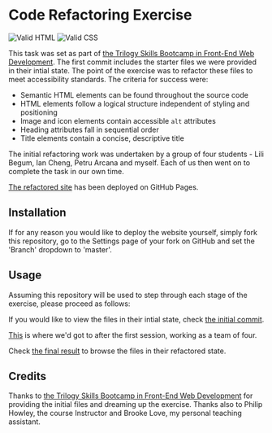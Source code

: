# Code Refactoring Exercise


![Valid HTML](https://img.shields.io/badge/valid-HTML-green)
![Valid CSS](https://img.shields.io/badge/valid-CSS-green)

This task was set as part of [the Trilogy Skills Bootcamp in Front-End Web Development](https://skillsforlife.edx.org/coding/frontend/landing/?s=Google-Unbranded&pkw=web%20design%20training&pcrid=624628533241&pmt=p&utm_source=google&utm_medium=cpc&utm_campaign=GGL%7CSKILLS-FOR-LIFE%7CSEM%7CCODING%7C-%7COFL%7CTIER-1%7CALL%7CNBD-G%7CBMM%7CPrimary%7CSubject-Matter&utm_term=web%20design%20training&s=google&k=web%20design%20training&utm_adgroupid=140443158663&utm_locationphysicalms=1006886&utm_matchtype=p&utm_network=g&utm_device=c&utm_content=624628533241&utm_placement=&gclid=Cj0KCQjwqc6aBhC4ARIsAN06NmMdwBRSe3BLeaChkukN5Bbqb18220k1ku9TB2o9tzsX0xYUc-dlRWgaAuyvEALw_wcB&gclsrc=aw.ds). The first commit includes the starter files we were provided in their intial state. The point of the exercise was to refactor these files to meet accessibility standards. The criteria for success were:

* Semantic HTML elements can be found throughout the source code
* HTML elements follow a logical structure independent of styling and positioning
* Image and icon elements contain accessible `alt` attributes
* Heading attributes fall in sequential order
* Title elements contain a concise, descriptive title

The initial refactoring work was undertaken by a group of four students - Lili Begum, Ian Cheng, Petru Arcana and myself. Each of us then went on to complete the task in our own time.

[The refactored site](https://paulashby.github.io/code-refactor) has been deployed on GitHub Pages.

## Installation

If for any reason you would like to deploy the website yourself, simply fork this repository, go to the Settings page of your fork on GitHub and set the 'Branch' dropdown to 'master'.

## Usage

Assuming this repository will be used to step through each stage of the exercise, please proceed as follows:

If you would like to view the files in their intial state, check [the initial commit](https://github.com/paulashby/code-refactor/tree/6201088738a3d3fe73649b35595a185c8b682826).

[This](https://github.com/paulashby/code-refactor/tree/d2d186694ad3504f9ddba9235b6bbc76c876ac57) is where we'd got to after the first session, working as a team of four.

Check [the final result](https://github.com/paulashby/code-refactor/tree/2b6f560980660abb1cefd817a37427979954d181) to browse the files in their refactored state.

## Credits
Thanks to [the Trilogy Skills Bootcamp in Front-End Web Development](https://skillsforlife.edx.org/coding/frontend/landing/?s=Google-Unbranded&pkw=web%20design%20training&pcrid=624628533241&pmt=p&utm_source=google&utm_medium=cpc&utm_campaign=GGL%7CSKILLS-FOR-LIFE%7CSEM%7CCODING%7C-%7COFL%7CTIER-1%7CALL%7CNBD-G%7CBMM%7CPrimary%7CSubject-Matter&utm_term=web%20design%20training&s=google&k=web%20design%20training&utm_adgroupid=140443158663&utm_locationphysicalms=1006886&utm_matchtype=p&utm_network=g&utm_device=c&utm_content=624628533241&utm_placement=&gclid=Cj0KCQjwqc6aBhC4ARIsAN06NmMdwBRSe3BLeaChkukN5Bbqb18220k1ku9TB2o9tzsX0xYUc-dlRWgaAuyvEALw_wcB&gclsrc=aw.ds) for providing the initial files and dreaming up the exercise. Thanks also to Philip Howley, the course Instructor and Brooke Love, my personal teaching assistant.

